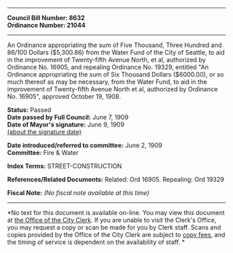 * * * * *  
  
**Council Bill Number: [](#h0)[](#h2)8632**   
**Ordinance Number: 21044**  
  
* * * * *  
  
An Ordinance appropriating the sum of Five Thousand, Three Hundred and 86/100 Dollars ($5,300.86) from the Water Fund of the City of Seattle, to aid in the improvement of Twenty-fifth Avenue North, et al, authorized by Ordinance No. 16905, and repealing Ordinance No. 19329, entitled "An Ordinance appropriating the sum of Six Thousand Dollars ($6000.00), or so much thereof as may be necessary, from the Water Fund, to aid in the improvement of Twenty-fifth Avenue North et al, authorized by Ordinance No. 16905", approved October 19, 1908.  
  
**Status:** Passed   
**Date passed by Full Council:** June 7, 1909   
**Date of Mayor's signature:** June 9, 1909   
[(about the signature date)](/~public/approvaldate.htm)   
  
  
**Date introduced/referred to committee:** June 2, 1909   
**Committee:** Fire & Water   
  
**Index Terms:** STREET-CONSTRUCTION  
  
**References/Related Documents:** Related: Ord 16905. Repealing: Ord 19329  
  
**Fiscal Note:** *(No fiscal note available at this time)*  
  
* * * * *  
  
*No text for this document is available on-line. You may view this document at [the Office of the City Clerk](http://www.seattle.gov/leg/clerk/contactUs.htm). If you are unable to visit the Clerk's Office, you may request a copy or scan be made for you by Clerk staff. Scans and copies provided by the Office of the City Clerk are subject to [copy fees](http://clerk.seattle.gov/~public/clerkfees.htm), and the timing of service is dependent on the availability of staff. *  
  
  
